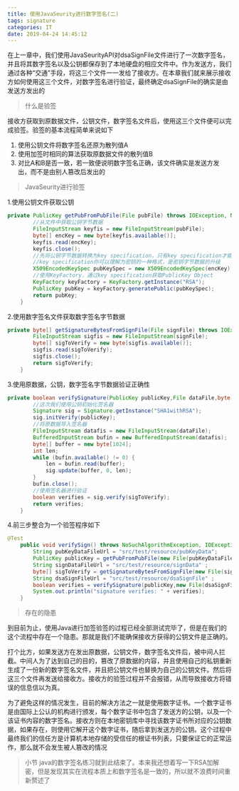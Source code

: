 ```yaml
---
title: 使用JavaSeurity进行数字签名(二)
tags: signature
categories: IT
date: 2019-04-24 14:45:12
---
```


在上一章中，我们使用JavaSeurityAPI对dsaSignFile文件进行了一次数字签名，并且将其数字签名以及公钥都保存到了本地硬盘的相应文件中。作为发送方，我们通过各种“交通”手段，将这三个文件一一发给了接收方。在本章我们就来展示接收方如何使用这三个文件，对数字签名进行验证，最终确定dsaSignFile的确实是由发送方发出的

>什么是验签

接收方获取到原数据文件，公钥文件，数字签名文件后，使用这三个文件便可以完成验签。验签的基本流程简单来说如下

1. 使用公钥文件将数字签名还原为散列值A
2. 使用加签时相同的算法获取原数据文件的散列值B
3. 对比A和B是否一致，若一致便说明数字签名正确，该文件确实是发送方发出，而不是由别人篡改后发出的

>JavaSeurity进行验签

1.使用公钥文件获取公钥
```java
private PublicKey getPubFromPubFile(File pubFile) throws IOException, NoSuchAlgorithmException, InvalidKeySpecException {
        //从文件中获取公钥字节数据
        FileInputStream keyfis = new FileInputStream(pubFile);
        byte[] encKey = new byte[keyfis.available()];
        keyfis.read(encKey);
        keyfis.close();
        //先将公钥字节数据转换为key specification，只有key specification才能使用KeyFactory转化为PublicKey Object
        //key specification你可以理解为密钥的一种格式，是密钥字节数据的升级
        X509EncodedKeySpec pubKeySpec = new X509EncodedKeySpec(encKey);
        //使用KeyFactory，通过key specification获取PublicKey Object
        KeyFactory keyFactory = KeyFactory.getInstance("RSA");
        PublicKey pubKey = keyFactory.generatePublic(pubKeySpec);
        return pubKey;
    }
```

2.使用数字签名文件获取数字签名字节数据
```java
private byte[] getSignatureBytesFromSignFile(File signFile) throws IOException {
        FileInputStream sigfis = new FileInputStream(signFile);
        byte[] sigToVerify = new byte[sigfis.available()];
        sigfis.read(sigToVerify);
        sigfis.close();
        return sigToVerify;
    }
```

3.使用原数据，公钥，数字签名字节数据验证正确性
```java
private boolean verifySignature(PublicKey publicKey,File dataFile,byte[] sigToVerify) throws NoSuchAlgorithmException, InvalidKeyException, IOException, SignatureException {
        //这次我们使用公钥初始化签名器
        Signature sig = Signature.getInstance("SHA1withRSA");
        sig.initVerify(publicKey);
        //将原数据导入签名器
        FileInputStream datafis = new FileInputStream(dataFile);
        BufferedInputStream bufin = new BufferedInputStream(datafis);
        byte[] buffer = new byte[1024];
        int len;
        while (bufin.available() != 0) {
            len = bufin.read(buffer);
            sig.update(buffer, 0, len);
        }
        bufin.close();
        //使用签名器进行验证
        boolean verifies = sig.verify(sigToVerify);
        return verifies;
    }
```

4.前三步整合为一个验签程序如下
```java
@Test
    public void verifySign() throws NoSuchAlgorithmException, IOException, InvalidKeySpecException, SignatureException, InvalidKeyException {
        String pubKeyDataFileUrl = "src/test/resource/pubKeyData";
        PublicKey publicKey = getPubFromPubFile(new File(pubKeyDataFileUrl));
        String signDataFileUrl = "src/test/resource/signData" ;
        byte[] sigToVerify = getSignatureBytesFromSignFile(new File(signDataFileUrl));
        String dsaSignFileUrl = "src/test/resource/dsaSignFile" ;
        boolean verifies = verifySignature(publicKey,new File(dsaSignFileUrl),sigToVerify);
        System.out.println("signature verifies: " + verifies);
    }
```

>存在的隐患

到目前为止，使用Java进行加签验签的过程已经全部测试完毕了，但是在我们的这个流程中存在一个隐患。那就是我们不能确保接收方获得的公钥文件是正确的。

打个比方，如果发送方在发出原数据，公钥文件，数字签名文件后，被中间人拦截。中间人为了达到自己的目的，篡改了原数据的内容，并且使用自己的私钥重新生成了一份新的数字签名文件，并且把公钥文件也替换为自己的公钥文件。然后将这三个文件再发送给接收方。接收方的验签过程并不会报错，从而导致接收方将错误的信息信以为真。

为了避免这样的情况发生，目前的解决方法之一就是使用数字证书。一个数字证书是由国际上公认的机构进行颁发，每个数字证书中包含了发送方的公钥，以及一个该证书内容的数字签名。接收方则在本地密钥库中寻找该数字证书所对应的公钥数据，如果存在，则使用它解开这个数字证书，随后拿到发送方的公钥。这个过程中最终我们的信任方是计算机本地存储的受信任的根证书列表，只要保证它的正常运作，那么就不会发生被人篡改的情况

>小节
java的数字签名练习就到此结束了。本来我还想着写一下RSA加解密，但是发现其实在流程本质上和数字签名是一致的，所以就不浪费时间重新赘述了

<div id="donationPoint">